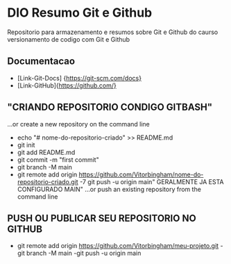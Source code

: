 #  DIO Resumo Git e Github

Repositorio para armazenamento e resumos sobre Git e Github do caurso versionamento de codigo  com Git e Github


##  Documentacao 
- [Link-Git-Docs] {https://git-scm.com/docs}
- [Link-GitHub]{https://github.com/}

## "CRIANDO REPOSITORIO CONDIGO GITBASH"
…or create a new repository on the command line
- echo "# nome-do-repositorio-criado" >> README.md
- git init
- git add README.md
- git commit -m "first commit"
- git branch -M main
- git remote add origin https://github.com/Vitorbingham/nome-do-repositorio-criado.git
-7 git push -u origin main" GERALMENTE  JA ESTA CONFIGURADO MAIN"
…or push an existing repository from the command line
 
## PUSH OU PUBLICAR SEU REPOSITORIO NO GITHUB 
- git remote add origin https://github.com/Vitorbingham/meu-projeto.git
-git branch -M main
-git push -u origin main